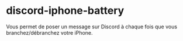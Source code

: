 # discord-iphone-battery
Vous permet de poser un message sur Discord à chaque fois que vous branchez/débranchez votre iPhone. 
